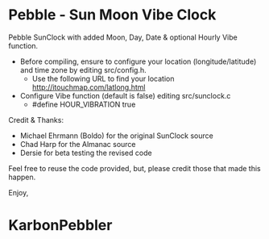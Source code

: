 Pebble - Sun Moon Vibe Clock
============================

Pebble SunClock with added Moon, Day, Date &amp; optional Hourly Vibe function.

- Before compiling, ensure to configure your location (longitude/latitude) and time zone by editing src/config.h.
  - Use the following URL to find your location http://itouchmap.com/latlong.html
- Configure Vibe function (default is false) editing src/sunclock.c 
  - #define HOUR_VIBRATION true

Credit & Thanks:

- Michael Ehrmann (Boldo) for the original SunClock source
- Chad Harp for the Almanac source
- Dersie for beta testing the revised code

Feel free to reuse the code provided, but, please credit those that made this happen.

Enjoy,

KarbonPebbler
=============
